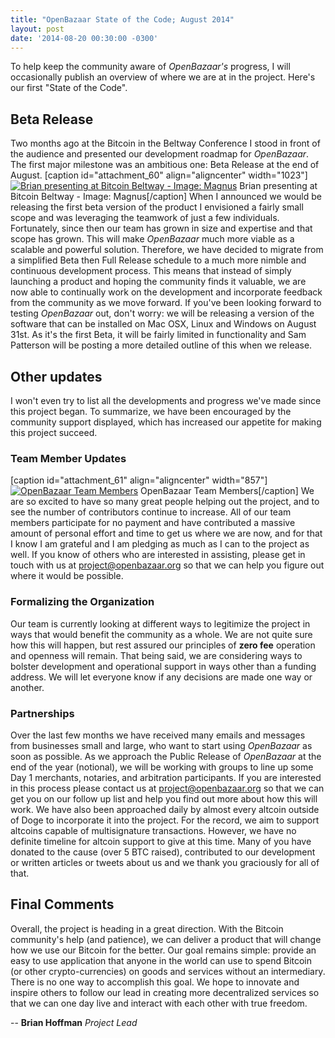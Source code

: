 ```yaml
---
title: "OpenBazaar State of the Code; August 2014" 
layout: post
date: '2014-08-20 00:30:00 -0300'
---
```

        
To help keep the community aware of _OpenBazaar's_ progress, I will occasionally publish an overview of where we are at in the project. Here's our first "State of the Code".

[](https://gist.github.com/drwasho/e0b38474587df7379d67#beta-release)Beta Release
---------------------------------------------------------------------------------

Two months ago at the Bitcoin in the Beltway Conference I stood in front of the audience and presented our development roadmap for _OpenBazaar_. The first major milestone was an ambitious one: Beta Release at the end of August. \[caption id="attachment_60" align="aligncenter" width="1023"\][![Brian presenting at Bitcoin Beltway - Image: Magnus](https://blog.openbazaar.org/wp-content/uploads/2014/08/BrianBeltway.jpg)](https://blog.openbazaar.org/wp-content/uploads/2014/08/BrianBeltway.jpg) Brian presenting at Bitcoin Beltway - Image: Magnus\[/caption\] When I announced we would be releasing the first beta version of the product I envisioned a fairly small scope and was leveraging the teamwork of just a few individuals. Fortunately, since then our team has grown in size and expertise and that scope has grown. This will make _OpenBazaar_ much more viable as a scalable and powerful solution. Therefore, we have decided to migrate from a simplified Beta then Full Release schedule to a much more nimble and continuous development process. This means that instead of simply launching a product and hoping the community finds it valuable, we are now able to continually work on the development and incorporate feedback from the community as we move forward. If you've been looking forward to testing _OpenBazaar_ out, don't worry: we will be releasing a version of the software that can be installed on Mac OSX, Linux and Windows on August 31st. As it's the first Beta, it will be fairly limited in functionality and Sam Patterson will be posting a more detailed outline of this when we release.

[](https://gist.github.com/drwasho/e0b38474587df7379d67#other-updates)Other updates
-----------------------------------------------------------------------------------

I won't even try to list all the developments and progress we've made since this project began. To summarize, we have been encouraged by the community support displayed, which has increased our appetite for making this project succeed.

### [](https://gist.github.com/drwasho/e0b38474587df7379d67#team-member-updates)Team Member Updates

\[caption id="attachment_61" align="aligncenter" width="857"\][![OpenBazaar Team Members](https://blog.openbazaar.org/wp-content/uploads/2014/08/OBteam.png)](https://blog.openbazaar.org/wp-content/uploads/2014/08/OBteam.png) OpenBazaar Team Members\[/caption\] We are so excited to have so many great people helping out the project, and to see the number of contributors continue to increase. All of our team members participate for no payment and have contributed a massive amount of personal effort and time to get us where we are now, and for that I know I am grateful and I am pledging as much as I can to the project as well. If you know of others who are interested in assisting, please get in touch with us at [project@openbazaar.org](mailto:project@openbazaar.org) so that we can help you figure out where it would be possible.

### [](https://gist.github.com/drwasho/e0b38474587df7379d67#formalizing-the-organization)Formalizing the Organization

Our team is currently looking at different ways to legitimize the project in ways that would benefit the community as a whole. We are not quite sure how this will happen, but rest assured our principles of **zero fee** operation and openness will remain. That being said, we are considering ways to bolster development and operational support in ways other than a funding address. We will let everyone know if any decisions are made one way or another.

### [](https://gist.github.com/drwasho/e0b38474587df7379d67#partnerships)Partnerships

Over the last few months we have received many emails and messages from businesses small and large, who want to start using _OpenBazaar_ as soon as possible. As we approach the Public Release of _OpenBazaar_ at the end of the year (notional), we will be working with groups to line up some Day 1 merchants, notaries, and arbitration participants. If you are interested in this process please contact us at [project@openbazaar.org](mailto:project@openbazaar.org) so that we can get you on our follow up list and help you find out more about how this will work. We have also been approached daily by almost every altcoin outside of Doge to incorporate it into the project. For the record, we aim to support altcoins capable of multisignature transactions. However, we have no definite timeline for altcoin support to give at this time. Many of you have donated to the cause (over 5 BTC raised), contributed to our development or written articles or tweets about us and we thank you graciously for all of that.

[](https://gist.github.com/drwasho/e0b38474587df7379d67#final-comments)Final Comments
-------------------------------------------------------------------------------------

Overall, the project is heading in a great direction. With the Bitcoin community's help (and patience), we can deliver a product that will change how we use our Bitcoin for the better. Our goal remains simple: provide an easy to use application that anyone in the world can use to spend Bitcoin (or other crypto-currencies) on goods and services without an intermediary. There is no one way to accomplish this goal. We hope to innovate and inspire others to follow our lead in creating more decentralized services so that we can one day live and interact with each other with true freedom.

\-\- **Brian Hoffman** _Project Lead_